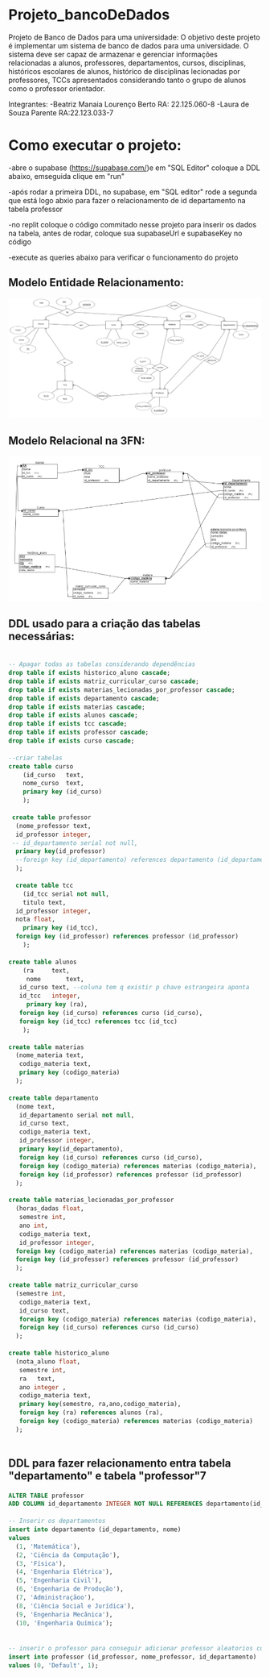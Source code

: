 # Projeto_bancoDeDados
Projeto de Banco de Dados para uma universidade: 
O objetivo deste projeto é implementar um sistema de banco de dados para uma universidade. O sistema deve ser capaz de armazenar e gerenciar informações relacionadas a alunos, professores, departamentos, cursos, disciplinas, históricos escolares de alunos, histórico de disciplinas lecionadas por professores, TCCs apresentados considerando tanto o grupo de alunos como o professor orientador.

Integrantes:
-Beatriz Manaia Lourenço Berto RA: 22.125.060-8
-Laura de Souza Parente RA:22.123.033-7

# Como executar o projeto:
-abre o supabase (https://supabase.com/)e em "SQL Editor" coloque a DDL abaixo, emseguida clique em "run"

-após rodar a primeira DDL, no supabase, em "SQL editor" rode a segunda que está logo abxio para fazer o relacionamento de id departamento na tabela professor 

-no replit coloque o código commitado nesse projeto para inserir os dados na tabela, antes de rodar, coloque sua supabaseUrl e supabaseKey no código 

-execute as queries abaixo para verificar o funcionamento do projeto

##  Modelo Entidade Relacionamento:
![codigo1](./imagens/MER.png)

## Modelo Relacional na 3FN:
![codigo1](./imagens/MR-3FN.png)

## DDL usado para a criação das tabelas necessárias:

```sql

-- Apagar todas as tabelas considerando dependências
drop table if exists historico_aluno cascade;
drop table if exists matriz_curricular_curso cascade;
drop table if exists materias_lecionadas_por_professor cascade;
drop table if exists departamento cascade;
drop table if exists materias cascade;
drop table if exists alunos cascade;
drop table if exists tcc cascade;
drop table if exists professor cascade;
drop table if exists curso cascade;

--criar tabelas
create table curso
    (id_curso	text, 
    nome_curso	text, 
    primary key (id_curso)
    );

 create table professor
  (nome_professor text,
  id_professor integer,
 -- id_departamento serial not null,
  primary key(id_professor)
  --foreign key (id_departamento) references departamento (id_departamento)
  );
  
  create table tcc
    (id_tcc serial not null, 
    titulo text,
  id_professor integer,
  nota float,
    primary key (id_tcc),
  foreign key (id_professor) references professor (id_professor)
    );

create table alunos
    (ra		text,
     nome		text,
   id_curso text, --coluna tem q existir p chave estrangeira aponta
   id_tcc	integer,
     primary key (ra),
   foreign key (id_curso) references curso (id_curso),
   foreign key (id_tcc) references tcc (id_tcc)
    );

create table materias
  (nome_materia text,
   codigo_materia text,
   primary key (codigo_materia)
  );

create table departamento 
  (nome text,
   id_departamento serial not null,
   id_curso text, 
   codigo_materia text,
   id_professor integer,
   primary key(id_departamento),
   foreign key (id_curso) references curso (id_curso),
   foreign key (codigo_materia) references materias (codigo_materia),
   foreign key (id_professor) references professor (id_professor)
  );

create table materias_lecionadas_por_professor
  (horas_dadas float,
   semestre int,
   ano int,
   codigo_materia text,
   id_professor integer,
  foreign key (codigo_materia) references materias (codigo_materia),
  foreign key (id_professor) references professor (id_professor)
  );

create table matriz_curricular_curso
  (semestre int,
   codigo_materia text,
   id_curso	text,
   foreign key (codigo_materia) references materias (codigo_materia),
   foreign key (id_curso) references curso (id_curso)
  );

create table historico_aluno
  (nota_aluno float,
   semestre int,
   ra	text,
   ano integer ,
   codigo_materia text,
   primary key(semestre, ra,ano,codigo_materia),
   foreign key (ra) references alunos (ra),
   foreign key (codigo_materia) references materias (codigo_materia)
  );
  
```

## DDL para fazer relacionamento entra tabela "departamento" e tabela "professor"7

```sql 
ALTER TABLE professor
ADD COLUMN id_departamento INTEGER NOT NULL REFERENCES departamento(id_departamento);

-- Inserir os departamentos
insert into departamento (id_departamento, nome)
values 
  (1, 'Matemática'),
  (2, 'Ciência da Computação'),
  (3, 'Física'),
  (4, 'Engenharia Elétrica'),
  (5, 'Engenharia Civil'),
  (6, 'Engenharia de Produção'),
  (7, 'Administraçãoo'),
  (8, 'Ciência Social e Jurídica'),
  (9, 'Engenharia Mecânica'),
  (10, 'Engenharia Química');


-- inserir o professor para conseguir adicionar professor aleatorios com codigo sem impactar dependencia entre professor e departamento
insert into professor (id_professor, nome_professor, id_departamento)
values (0, 'Default', 1);



```


